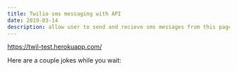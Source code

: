 ```yaml
---
title: Twilio sms messaging with API
date: 2019-03-14
description: allow user to send and recieve sms messages from this page
---
```

https://twil-test.herokuapp.com/


<p>Here are a couple jokes while you wait:</p>
<div id="jokes">
</div>

<script async>
// Finally we will use the XHR open() method to setup our request with the URL and method
var makeRequestD = function (url, method) {

	// Create the XHR request
	var request = new XMLHttpRequest();

	// Return it as a Promise
	return new Promise(function (resolve, reject) {

		// Setup our listener to process compeleted requests
		request.onreadystatechange = function () {

			// Only run if the request is complete
			if (request.readyState !== 4) return;

			// Process the response
			if (request.status >= 200 && request.status < 300) {
				// If successful
				resolve(request);
			} else {
				// If failed
				reject({
					status: request.status,
					statusText: request.statusText
				});
			}

		};

		// Setup our HTTP request
		request.open(method || 'GET', url, true);

		// Send the request
		request.send();

	});
};


makeRequestD('https://geek-jokes.sameerkumar.website/api')
  .then(function(jokes){
    //   console.log('Success!', jokes);
    document.getElementById("jokes").innerText = jokes.response;
  })
  .catch(function (error){
      console.log('Something went wrong connecting with API', error);
  });

</script>